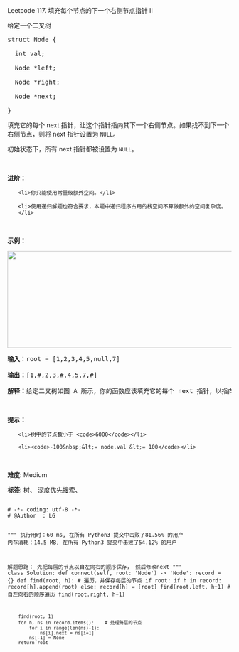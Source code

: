 Leetcode 117. 填充每个节点的下一个右侧节点指针 II
<p>给定一个二叉树</p>


<pre>struct Node {

  int val;

  Node *left;

  Node *right;

  Node *next;

}</pre>



<p>填充它的每个 next 指针，让这个指针指向其下一个右侧节点。如果找不到下一个右侧节点，则将 next 指针设置为 <code>NULL</code>。</p>



<p>初始状态下，所有&nbsp;next 指针都被设置为 <code>NULL</code>。</p>



<p>&nbsp;</p>



<p><strong>进阶：</strong></p>



<ul>

	<li>你只能使用常量级额外空间。</li>

	<li>使用递归解题也符合要求，本题中递归程序占用的栈空间不算做额外的空间复杂度。</li>

</ul>



<p>&nbsp;</p>



<p><strong>示例：</strong></p>



<p><img alt="" src="https://assets.leetcode-cn.com/aliyun-lc-upload/uploads/2019/02/15/117_sample.png" style="height: 218px; width: 640px;"></p>



<pre><strong>输入</strong>：root = [1,2,3,4,5,null,7]

<strong>输出：</strong>[1,#,2,3,#,4,5,7,#]

<strong>解释：</strong>给定二叉树如图 A 所示，你的函数应该填充它的每个 next 指针，以指向其下一个右侧节点，如图 B 所示。</pre>



<p>&nbsp;</p>



<p><strong>提示：</strong></p>



<ul>

	<li>树中的节点数小于 <code>6000</code></li>

	<li><code>-100&nbsp;&lt;= node.val &lt;= 100</code></li>

</ul>



<p>&nbsp;</p>



<ul>

</ul>





 **难度**: Medium



 **标签**: 树、 深度优先搜索、 





<div class="hcb_wrap">
<pre class="prism undefined-numbers lang-python" data-lang="Python"><code>
# -*- coding: utf-8 -*-
# @Author  : LG

"""
执行用时：60 ms, 在所有 Python3 提交中击败了81.56% 的用户
内存消耗：14.5 MB, 在所有 Python3 提交中击败了54.12% 的用户

解题思路：
    先把每层的节点以自左向右的顺序保存，
    然后修改next
"""
class Solution:
    def connect(self, root: 'Node') -> 'Node':
        record = {}
        def find(root, h):  # 遍历，并保存每层的节点
            if root:
                if h in record:
                    record[h].append(root)
                else:
                    record[h] = [root]
                find(root.left, h+1)    # 自左向右的顺序遍历
                find(root.right, h+1)

        find(root, 1)
        for h, ns in record.items():    # 处理每层的节点
            for i in range(len(ns)-1):
                ns[i].next = ns[i+1]
            ns[-1] = None
        return root
</code></pre></div>
